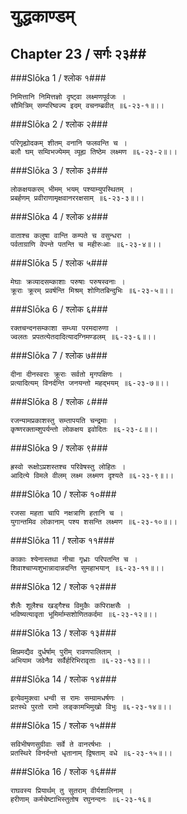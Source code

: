 युद्धकाण्डम्
===============================


## Chapter 23  / सर्गः २३##


###Slōka 1 / श्लोक १###


    निमित्तानि निमित्तज्ञो दृष्ट्वा लक्ष्मणपूर्वजः ।
    सौमित्रिम् सम्परिष्वज्य इदम् वचनम्ब्रवीत् ॥६-२३-१॥।।


###Slōka 2 / श्लोक २###


    परिगृह्योदकम् शीतम् वनानि फलवन्ति च ।
    बलौ घम् सम्विभज्येमम् व्यूह्य तिष्ठेम लक्ष्मण ॥६-२३-२॥।।


###Slōka 3 / श्लोक ३###


    लोकक्षयकरम् भीमम् भयम् पश्याम्युपस्थितम् ।
    प्रबर्हणम् प्रवीराणामृक्षवानररक्षसाम् ॥६-२३-३॥।।


###Slōka 4 / श्लोक ४###


    वाताश्च कलुषा वान्ति कम्पते च वसुन्धरा ।
    पर्वताग्राणि वेपन्ते पतन्ति च महीरुःआः ॥६-२३-४॥।।


###Slōka 5 / श्लोक ५###


    मेघाः क्रव्यादसम्काशाः परुषाः परुषस्वनाः ।
    क्रूराः क्रूरम् प्रवर्षन्ति मिश्रम् शोणितबिन्दुभिः ॥६-२३-५॥।।


###Slōka 6 / श्लोक ६###


    रक्तचन्दनसम्काशा सम्ध्या परमदारुणा ।
    ज्वलतः प्रपतत्येतदादित्यादग्निमण्डलम् ॥६-२३-६॥।।


###Slōka 7 / श्लोक ७###


    दीना दीनस्वराः क्रूराः सर्वतो मृगपक्षिणः ।
    प्रत्यादित्यम् विनर्दन्ति जनयन्तो महद्भयम् ॥६-२३-७॥।।


###Slōka 8 / श्लोक ८###


    रजन्यामप्रकाशस्तु सम्तापयति चन्द्रमाः ।
    कृष्णरक्ताम्शुपर्यन्तो लोकक्षय इवोदितः ॥६-२३-८॥।।


###Slōka 9 / श्लोक ९###


    ह्रस्वो रूक्षोऽप्रशस्तश्च परिवेषस्तु लोहितः ।
    आदित्ये विमले वीलम् लक्ष्म लक्ष्मण दृश्यते ॥६-२३-९॥।।


###Slōka 10 / श्लोक १०###


    रजसा महता चापि नक्षत्राणि हतानि च ।
    युगान्तमिव लोकानाम् पश्य शसन्ति लक्ष्मण ॥६-२३-१०॥।।


###Slōka 11 / श्लोक ११###


    काकाः श्येनास्तथा नीचा गृध्राः परिपतन्ति च ।
    शिवाश्चाप्यशुभान्नादान्नदन्ति सुमहाभयान् ॥६-२३-११॥।।


###Slōka 12 / श्लोक १२###


    शैलैः शूलैश्च खड्गैश्च विमुकैः कपिराक्षसैः ।
    भविष्यत्यावृता भूमिर्माम्सशोणितकर्दमा ॥६-२३-१२॥।।


###Slōka 13 / श्लोक १३###


    क्षिप्रमद्यैव दुर्धर्षाम् पुरीम् रावणपालिताम् ।
    अभियाम जवेनैव सर्वैर्हरिभिरावृताः ॥६-२३-१३॥।।


###Slōka 14 / श्लोक १४###


    इत्येवमुक्त्वा धन्वी स रामः सम्ग्रामधर्षणः ।
    प्रतस्थे पुरतो रामो लङ्कामभिमुखो विभुः ॥६-२३-१४॥।।


###Slōka 15 / श्लोक १५###


    सविभीषणसुग्रीवाः सर्वे ते वानरर्षभाः ।
    प्रतस्थिरे विनर्दन्तो धृतानाम् द्विषताम् वधे ॥६-२३-१५॥।।


###Slōka 16 / श्लोक १६###


    राघवस्य प्रियार्थम् तु सुतराम् वीर्यशालिनाम् ।
    हरीणाम् कर्मचेष्टाभिस्तुतोष रघुनन्दनः ॥६-२३-१६॥


